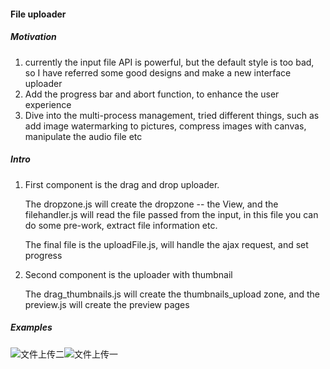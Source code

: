 #### File uploader

##### Motivation

1. currently the input file API is powerful, but the default style is too bad, so I have referred some good designs and make a new interface uploader
2. Add the progress bar and abort function, to enhance the user experience
3. Dive into the multi-process management, tried different things, such as add image watermarking to pictures, compress images with canvas, manipulate the audio file etc

##### Intro

1. First component is the drag and drop uploader.

   The dropzone.js will create the dropzone -- the View, and the  filehandler.js will read the file passed from the input, in this file you can do some pre-work, extract file information etc. 

   The final file is the uploadFile.js, will handle the ajax request, and set progress

2. Second component is the uploader with thumbnail

   The drag_thumbnails.js will create the thumbnails_upload zone, and the preview.js will create the preview pages



##### Examples

![文件上传二](C:\Users\Shaw\Pictures\文件上传二.png)![文件上传一](C:\Users\Shaw\Pictures\文件上传一.png)